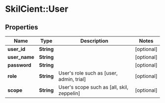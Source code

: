 # SkilCient::User

## Properties
Name | Type | Description | Notes
------------ | ------------- | ------------- | -------------
**user_id** | **String** |  | [optional] 
**user_name** | **String** |  | [optional] 
**password** | **String** |  | [optional] 
**role** | **String** | User&#39;s role such as [user, admin, trial] | [optional] 
**scope** | **String** | User&#39;s scope such as [all, skil, zeppelin] | [optional] 


